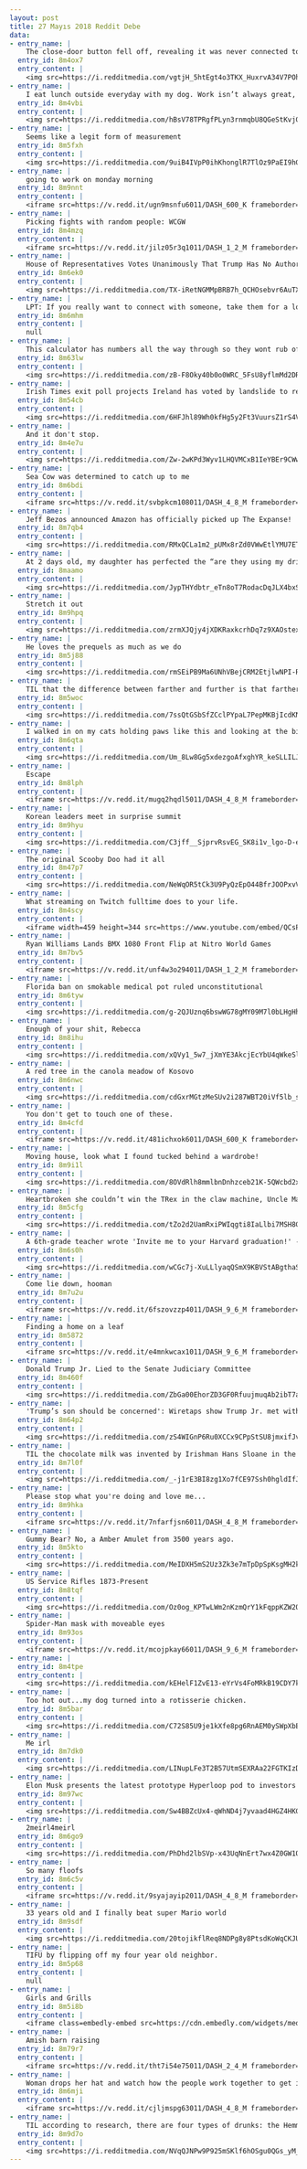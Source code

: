 ```yaml
---
layout: post
title: 27 Mayıs 2018 Reddit Debe
data:
- entry_name: |
    The close-door button fell off, revealing it was never connected to the control panel.
  entry_id: 8m4ox7
  entry_content: |
    <img src=https://i.redditmedia.com/vgtjH_5htEgt4o3TKX_HuxrvA34V7POh6Z--FEu-vrM.jpg?s=443461044075c2985d261549feb437f0 frameborder=0>
- entry_name: |
    I eat lunch outside everyday with my dog. Work isn’t always great, but this 30 minutes is something I always look forward to.
  entry_id: 8m4vbi
  entry_content: |
    <img src=https://i.redditmedia.com/hBsV78TPRgfPLyn3rnmqbU8QGeStKvjG9R8a1hGrzSU.jpg?s=4f8f1d773ea0972835319b46c70a2557 frameborder=0>
- entry_name: |
    Seems like a legit form of measurement
  entry_id: 8m5fxh
  entry_content: |
    <img src=https://i.redditmedia.com/9uiB4IVpP0ihKhonglR7TlOz9PaEI9hGcuAskEx7ntc.jpg?s=cfd19f28ea4624a20da075d7e5d48099 frameborder=0>
- entry_name: |
    going to work on monday morning
  entry_id: 8m9nnt
  entry_content: |
    <iframe src=https://v.redd.it/ugn9msnfu6011/DASH_600_K frameborder=0></iframe>
- entry_name: |
    Picking fights with random people: WCGW
  entry_id: 8m4mzq
  entry_content: |
    <iframe src=https://v.redd.it/jilz05r3q1011/DASH_1_2_M frameborder=0></iframe>
- entry_name: |
    House of Representatives Votes Unanimously That Trump Has No Authorization to Use Military Force Against Iran
  entry_id: 8m6ek0
  entry_content: |
    <img src=https://i.redditmedia.com/TX-iRetNGMMpBRB7h_QCHOsebvr6AuTXCCfXvgJwKkQ.jpg?s=b29beb1045541ecfd7f15d25ebbaa962 frameborder=0>
- entry_name: |
    LPT: If you really want to connect with someone, take them for a long, scenic walk. Not being face to face takes some of the pressure off, and the scenery puts you in the right mood to open up.
  entry_id: 8m6mhm
  entry_content: |
    null
- entry_name: |
    This calculator has numbers all the way through so they wont rub off.
  entry_id: 8m63lw
  entry_content: |
    <img src=https://i.redditmedia.com/zB-F8Oky40b0o0WRC_5FsU8yflmMd2DReo1BExDRTVs.jpg?s=489a7db3b069c78c8b386957ba310600 frameborder=0>
- entry_name: |
    Irish Times exit poll projects Ireland has voted by landslide to remove constitutional ban on abortion
  entry_id: 8m54cb
  entry_content: |
    <img src=https://i.redditmedia.com/6HFJhl89Wh0kfHg5y2Ft3VuursZ1rS4V4c7gVoSj9T8.jpg?s=cf6b744695ca3feb535e324bc25e6ead frameborder=0>
- entry_name: |
    And it don't stop.
  entry_id: 8m4e7u
  entry_content: |
    <img src=https://i.redditmedia.com/Zw-2wKPd3Wyv1LHQVMCxB1IeYBEr9CWwI4DqhtYwYzI.jpg?s=300f828f6e1f8b48ddd1ad2a6168ce60 frameborder=0>
- entry_name: |
    Sea Cow was determined to catch up to me
  entry_id: 8m6bdi
  entry_content: |
    <iframe src=https://v.redd.it/svbpkcm108011/DASH_4_8_M frameborder=0></iframe>
- entry_name: |
    Jeff Bezos announced Amazon has officially picked up The Expanse!
  entry_id: 8m7qb4
  entry_content: |
    <img src=https://i.redditmedia.com/RMxQCLa1m2_pUMx8rZd0VWwEtlYMU7ET4qcApyR-XGw.jpg?s=d3018817b3e34d590a3092e6a373a2d2 frameborder=0>
- entry_name: |
    At 2 days old, my daughter has perfected the “are they using my driveway to turn around?” look.
  entry_id: 8maamo
  entry_content: |
    <img src=https://i.redditmedia.com/JypTHYdbtr_eTn8oT7RodacDqJLX4bxSaNN5KByiVVg.jpg?s=e6ca68ee636783bc800a710d34feb9f2 frameborder=0>
- entry_name: |
    Stretch it out
  entry_id: 8m9hpq
  entry_content: |
    <img src=https://i.redditmedia.com/zrmXJQjy4jXDKRaxkcrhDq7z9XAOstexlq4FZ5rKjwY.jpg?s=9638061f7196e1930d0ddafb29eea385 frameborder=0>
- entry_name: |
    He loves the prequels as much as we do
  entry_id: 8m5j88
  entry_content: |
    <img src=https://i.redditmedia.com/rmSEiPB9Ma6UNhVBejCRM2EtjlwNPI-RUdMnTXFw6k0.png?s=f10fbe068f02143d50feecc6d48c96f3 frameborder=0>
- entry_name: |
    TIL that the difference between farther and further is that farther refers to an actual physical distance, while further is used in a distance that cannot be really observed and measured. For example He furthered his education, and The homes were farther apart .
  entry_id: 8m5woc
  entry_content: |
    <img src=https://i.redditmedia.com/7ssQtGSbSfZCclPYpaL7PepMKBjIcdKNq_5SMR-AzoY.jpg?s=a7b82930745a9d9bcc4c6b45e715445b frameborder=0>
- entry_name: |
    I walked in on my cats holding paws like this and looking at the birds together
  entry_id: 8m6qta
  entry_content: |
    <img src=https://i.redditmedia.com/Um_8Lw8Gg5xdezgoAfxghYR_keSLLILJMXrcbYiBNF4.jpg?s=e960676902782b2af0a6d86cc346b6b1 frameborder=0>
- entry_name: |
    Escape
  entry_id: 8m8lph
  entry_content: |
    <iframe src=https://v.redd.it/mugq2hqdl5011/DASH_4_8_M frameborder=0></iframe>
- entry_name: |
    Korean leaders meet in surprise summit
  entry_id: 8m9hyu
  entry_content: |
    <img src=https://i.redditmedia.com/C3jff__SjprvRsvEG_SK8i1v_lgo-D-ehYJYwZkUJPg.jpg?s=00a79ca7c70e90b2308c3ae33e4dc8b3 frameborder=0>
- entry_name: |
    The original Scooby Doo had it all
  entry_id: 8m47p7
  entry_content: |
    <img src=https://i.redditmedia.com/NeWqOR5tCk3U9PyQzEpO44BfrJOOPxvVvvjZHRTBf2k.gif?fm=jpg&s=5ccdf400f22ebcf9f9b80c95fbc74fb5 frameborder=0>
- entry_name: |
    What streaming on Twitch fulltime does to your life.
  entry_id: 8m4scy
  entry_content: |
    <iframe width=459 height=344 src=https://www.youtube.com/embed/QCsPz0GYGJM?start=2&feature=oembed&enablejsapi=1 frameborder=0 allow=autoplay; encrypted-media allowfullscreen></iframe>
- entry_name: |
    Ryan Williams Lands BMX 1080 Front Flip at Nitro World Games
  entry_id: 8m7bv5
  entry_content: |
    <iframe src=https://v.redd.it/unf4w3o294011/DASH_1_2_M frameborder=0></iframe>
- entry_name: |
    Florida ban on smokable medical pot ruled unconstitutional
  entry_id: 8m6tyw
  entry_content: |
    <img src=https://i.redditmedia.com/g-2QJUznq6bswWG78gMY09M7l0bLHgHhkaFZHMkd_UY.jpg?s=a827e33660227cf86a154b41751f0d18 frameborder=0>
- entry_name: |
    Enough of your shit, Rebecca
  entry_id: 8m8ihu
  entry_content: |
    <img src=https://i.redditmedia.com/xQVy1_5w7_jXmYE3AkcjEcYbU4qWkeSleUQDECvkMzg.jpg?s=adc3ee6b7ff167129ac5f377d051b192 frameborder=0>
- entry_name: |
    A red tree in the canola meadow of Kosovo
  entry_id: 8m6nwc
  entry_content: |
    <img src=https://i.redditmedia.com/cdGxrMGtzMeSUv2i287WBT20iVf5lb_sXtZPjZgJNnQ.png?s=ce9f9591ac64357138f6b50cd0239799 frameborder=0>
- entry_name: |
    You don't get to touch one of these.
  entry_id: 8m4cfd
  entry_content: |
    <iframe src=https://v.redd.it/481ichxok6011/DASH_600_K frameborder=0></iframe>
- entry_name: |
    Moving house, look what I found tucked behind a wardrobe!
  entry_id: 8m9i1l
  entry_content: |
    <img src=https://i.redditmedia.com/8OVdRlh8mmlbnDnhzceb21K-5QWcbd2xuwEFJPH-DEA.jpg?s=d7d12d44859ccd52dcf4f0a8c6737c63 frameborder=0>
- entry_name: |
    Heartbroken she couldn’t win the TRex in the claw machine, Uncle Max went back the next day and won her the entire family.
  entry_id: 8m5cfg
  entry_content: |
    <img src=https://i.redditmedia.com/tZo2d2UamRxiPWIqgti8IaLlbi7MSH8GW6uudSehdhw.jpg?s=aaa03654ff82e4598e4d4729bde3a15c frameborder=0>
- entry_name: |
    A 6th-grade teacher wrote 'Invite me to your Harvard graduation!' -- 21 years later, the student did just that
  entry_id: 8m6s0h
  entry_content: |
    <img src=https://i.redditmedia.com/wCGc7j-XuLLlyaqQSmX9KBVStABgthaSvb3YRCW66t4.jpg?s=7444997b857f0db0001047ff77825de8 frameborder=0>
- entry_name: |
    Come lie down, hooman
  entry_id: 8m7u2u
  entry_content: |
    <iframe src=https://v.redd.it/6fszovzzp4011/DASH_9_6_M frameborder=0></iframe>
- entry_name: |
    Finding a home on a leaf
  entry_id: 8m5872
  entry_content: |
    <iframe src=https://v.redd.it/e4mnkwcax1011/DASH_9_6_M frameborder=0></iframe>
- entry_name: |
    Donald Trump Jr. Lied to the Senate Judiciary Committee
  entry_id: 8m460f
  entry_content: |
    <img src=https://i.redditmedia.com/ZbGa00EhorZD3GF0RfuujmuqAb2ibT7aGoHmXuTdhnU.jpg?s=d1b24669c1306d33b95cdde86cb53908 frameborder=0>
- entry_name: |
    'Trump’s son should be concerned': Wiretaps show Trump Jr. met with Putin ally
  entry_id: 8m64p2
  entry_content: |
    <img src=https://i.redditmedia.com/zS4WIGnP6Ru0XCCx9CPpStSU8jmxifJvqOGIo1SHwXg.jpg?s=4bf35ad839f230c8926fb03f97a3b7ea frameborder=0>
- entry_name: |
    TIL the chocolate milk was invented by Irishman Hans Sloane in the 1680s when he was in Jamaica. He found the locals' mix of chocolate and water nauseating and used milk instead. He then brought chocolate milk to Europe where it was sold as medicine.
  entry_id: 8m7l0f
  entry_content: |
    <img src=https://i.redditmedia.com/_-j1rE3BI8zg1Xo7fCE97Ssh0hgldIfJGtG0NpFb7H0.jpg?s=99ff39b15b5a174dc0468b97403b86c4 frameborder=0>
- entry_name: |
    Please stop what you're doing and love me...
  entry_id: 8m9hka
  entry_content: |
    <iframe src=https://v.redd.it/7nfarfjsn6011/DASH_4_8_M frameborder=0></iframe>
- entry_name: |
    Gummy Bear? No, a Amber Amulet from 3500 years ago.
  entry_id: 8m5kto
  entry_content: |
    <img src=https://i.redditmedia.com/MeIDXH5mS2Uz3Zk3e7mTpDpSpKsgMH2kmhDNfeMQ05Q.jpg?s=55b61394e402e72fbad95bf4997708be frameborder=0>
- entry_name: |
    US Service Rifles 1873-Present
  entry_id: 8m8tqf
  entry_content: |
    <img src=https://i.redditmedia.com/Oz0og_KPTwLWm2nKzmQrY1kFqppKZW2OEiilWEaPqtE.jpg?s=e2895ea95ad55782005982bd404af9a5 frameborder=0>
- entry_name: |
    Spider-Man mask with moveable eyes
  entry_id: 8m93os
  entry_content: |
    <iframe src=https://v.redd.it/mcojpkay66011/DASH_9_6_M frameborder=0></iframe>
- entry_name: |
  entry_id: 8m4tpe
  entry_content: |
    <img src=https://i.redditmedia.com/kEHelF1ZvE13-eYrVs4FoMRkB19CDY7kj48doMTy2Xk.jpg?s=9d4adc92012f770359fd4067945c53d8 frameborder=0>
- entry_name: |
    Too hot out...my dog turned into a rotisserie chicken.
  entry_id: 8m5bar
  entry_content: |
    <img src=https://i.redditmedia.com/C72S85U9je1kXfe8pg6RnAEM0ySWpXbEmxcLjhJ9Ma4.jpg?s=490b9e815477eb80abbe65aba77d571d frameborder=0>
- entry_name: |
    Me irl
  entry_id: 8m7dk0
  entry_content: |
    <img src=https://i.redditmedia.com/LINupLFe3T2B57UtmSEXRAa22FGTKIzDJgic19mzNUI.jpg?s=522424d0e04b3a3cfa957d49ea7a9c29 frameborder=0>
- entry_name: |
    Elon Musk presents the latest prototype Hyperloop pod to investors (circa 2018)
  entry_id: 8m97wc
  entry_content: |
    <img src=https://i.redditmedia.com/Sw4BBZcUx4-qWhND4j7yvaad4HGZ4HKGbfUk19zn8YQ.jpg?s=b0a1ba14f5a12520e99cc17f8c820950 frameborder=0>
- entry_name: |
    2meirl4meirl
  entry_id: 8m6go9
  entry_content: |
    <img src=https://i.redditmedia.com/PhDhd2lbSVp-x43UqNnErt7wx4Z0GW1OSgjH7cZcBoI.png?s=51ac5f1f8df810388eb0e94002764160 frameborder=0>
- entry_name: |
    So many floofs
  entry_id: 8m6c5v
  entry_content: |
    <iframe src=https://v.redd.it/9syajayip2011/DASH_4_8_M frameborder=0></iframe>
- entry_name: |
    33 years old and I finally beat super Mario world
  entry_id: 8m9sdf
  entry_content: |
    <img src=https://i.redditmedia.com/20tojikflReq8NDPg8y8PtsdKoWqCKJU6xivNmeZtWk.jpg?s=19394f058bdf1e29dfa9d233f172a1b8 frameborder=0>
- entry_name: |
    TIFU by flipping off my four year old neighbor.
  entry_id: 8m5p68
  entry_content: |
    null
- entry_name: |
    Girls and Grills
  entry_id: 8m5i8b
  entry_content: |
    <iframe class=embedly-embed src=https://cdn.embedly.com/widgets/media.html?src=https%3A%2F%2Fgfycat.com%2Fifr%2FForkedElectricAmericanbadger&url=https%3A%2F%2Fgfycat.com%2FForkedElectricAmericanbadger&image=https%3A%2F%2Fthumbs.gfycat.com%2FForkedElectricAmericanbadger-size_restricted.gif&key=2aa3c4d5f3de4f5b9120b660ad850dc9&type=text%2Fhtml&schema=gfycat width=480 height=480 scrolling=no frameborder=0 allowfullscreen></iframe>
- entry_name: |
    Amish barn raising
  entry_id: 8m79r7
  entry_content: |
    <iframe src=https://v.redd.it/tht7i54e75011/DASH_2_4_M frameborder=0></iframe>
- entry_name: |
    Woman drops her hat and watch how the people work together to get it back to her.
  entry_id: 8m6mji
  entry_content: |
    <iframe src=https://v.redd.it/cjljmspg63011/DASH_4_8_M frameborder=0></iframe>
- entry_name: |
    TIL according to research, there are four types of drunks: the Hemmingway, whose personality doesn't change a bit, the Mary Poppins, those who gets sweeter and happier, the Nutty Professor, who becomes more social, and the Mr. Hyde, who becomes more hostile and less responsible around booze.
  entry_id: 8m9d7o
  entry_content: |
    <img src=https://i.redditmedia.com/NVqQJNPw9P925mSKlf6hOSgu0QGs_yM_YgfJnIuun00.jpg?s=7447d866c71e05cc13ab8ffc25de18fa frameborder=0>
---
```

